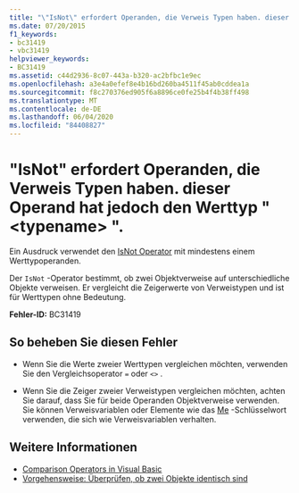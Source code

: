 ```yaml
---
title: "\"IsNot\" erfordert Operanden, die Verweis Typen haben. dieser Operand hat jedoch den Werttyp \" <typename> \"."
ms.date: 07/20/2015
f1_keywords:
- bc31419
- vbc31419
helpviewer_keywords:
- BC31419
ms.assetid: c44d2936-8c07-443a-b320-ac2bfbc1e9ec
ms.openlocfilehash: a3e4a0efef8e4b16bd260ba4511f45ab0cddea1a
ms.sourcegitcommit: f8c270376ed905f6a8896ce0fe25b4f4b38ff498
ms.translationtype: MT
ms.contentlocale: de-DE
ms.lasthandoff: 06/04/2020
ms.locfileid: "84408827"
---
```

# <a name="isnot-requires-operands-that-have-reference-types-but-this-operand-has-the-value-type-typename"></a>"IsNot" erfordert Operanden, die Verweis Typen haben. dieser Operand hat jedoch den Werttyp " \<typename> ".
Ein Ausdruck verwendet den [IsNot Operator](../language-reference/operators/isnot-operator.md) mit mindestens einem Werttypoperanden.  
  
 Der `IsNot` -Operator bestimmt, ob zwei Objektverweise auf unterschiedliche Objekte verweisen. Er vergleicht die Zeigerwerte von Verweistypen und ist für Werttypen ohne Bedeutung.  
  
 **Fehler-ID:** BC31419  
  
## <a name="to-correct-this-error"></a>So beheben Sie diesen Fehler  
  
- Wenn Sie die Werte zweier Werttypen vergleichen möchten, verwenden Sie den Vergleichsoperator `=` oder `<>` .  
  
- Wenn Sie die Zeiger zweier Verweistypen vergleichen möchten, achten Sie darauf, dass Sie für beide Operanden Objektverweise verwenden. Sie können Verweisvariablen oder Elemente wie das [Me](../programming-guide/program-structure/me-my-mybase-and-myclass.md#me) -Schlüsselwort verwenden, die sich wie Verweisvariablen verhalten.  
  
## <a name="see-also"></a>Weitere Informationen

- [Comparison Operators in Visual Basic](../programming-guide/language-features/operators-and-expressions/comparison-operators.md)
- [Vorgehensweise: Überprüfen, ob zwei Objekte identisch sind](../programming-guide/language-features/operators-and-expressions/how-to-test-whether-two-objects-are-the-same.md)
